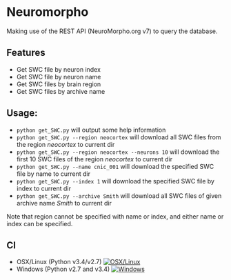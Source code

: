 # Neuromorpho
Making use of the REST API (NeuroMorpho.org v7) to query the database.

## Features
- Get SWC file by neuron index
- Get SWC file by neuron name
- Get SWC files by brain region
- Get SWC files by archive name

## Usage:
- `python get_SWC.py` will output some help information
- `python get_SWC.py --region neocortex` will download all SWC files from the region *neocortex* to current dir
- `python get_SWC.py --region neocortex --neurons 10` will download the first 10 SWC files of the region *neocortex* to current dir
- `python get_SWC.py --name cnic_001` will download the specified SWC file by name to current dir
- `python get_SWC.py --index 1` will download the specified SWC file by index to current dir
- `python get_SWC.py --archive Smith` will download all SWC files of given archive name *Smith* to current dir

Note that region cannot be specified with name or index, and either name or index can be specified.

## CI
- OSX/Linux (Python v3.4/v2.7) [![OSX/Linux](https://travis-ci.org/NeuroBox3D/neuromorpho.svg?branch=master)](https://travis-ci.org/NeuroBox3D/neuromorpho)
- Windows (Python v2.7 and v3.4) [![Windows](https://ci.appveyor.com/api/projects/status/j0t1orah829j2yca?svg=true)](https://ci.appveyor.com/project/stephanmg/neuromorpho)
